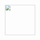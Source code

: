 <div id="header" align=”right”>
<img src= "https://media.giphy.com/media/kReKcfrs1YoTmt2AQt/giphy.gif" width="100"/>
</div>


